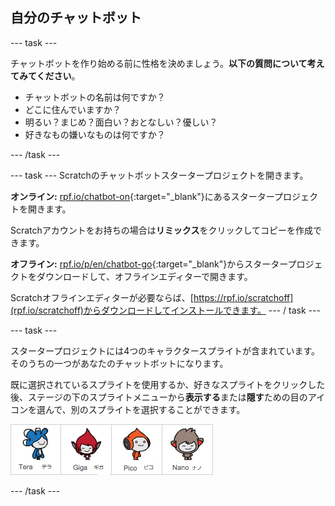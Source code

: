 ## 自分のチャットボット

\--- task \---

チャットボットを作り始める前に性格を決めましょう。**以下の質問について考えてみてください**。

+ チャットボットの名前は何ですか？
+ どこに住んでいますか？
+ 明るい？まじめ？面白い？おとなしい？優しい？
+ 好きなもの嫌いなものは何ですか？

\--- /task \---

\--- task \--- Scratchのチャットボットスタータープロジェクトを開きます。

**オンライン:** [rpf.io/chatbot-on](http://rpf.io/chatbot-on){:target="_blank"}にあるスタータープロジェクトを開きます。

Scratchアカウントをお持ちの場合は**リミックス**をクリックしてコピーを作成できます。

**オフライン:** [rpf.io/p/en/chatbot-go](http://rpf.io/p/en/chatbot-go){:target="_blank"}からスタータープロジェクトをダウンロードして、オフラインエディターで開きます。

Scratchオフラインエディターが必要ならば、[https://rpf.io/scratchoff](rpf.io/scratchoff)からダウンロードしてインストールできます。 \--- / task \---

\--- task \---

スタータープロジェクトには4つのキャラクタースプライトが含まれています。そのうちの一つがあなたのチャットボットになります。

既に選択されているスプライトを使用するか、好きなスプライトをクリックした後、ステージの下のスプライトメニューから**表示する**または**隠す**ための目のアイコンを選んで、別のスプライトを選択することができます。

![キャラクターを選択する](images/chatbot-characters.png)

\--- /task \---